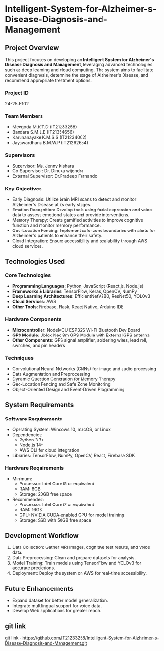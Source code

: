 # Intelligent-System-for-Alzheimer-s-Disease-Diagnosis-and-Management

## Project Overview
This project focuses on developing an **Intelligent System for Alzheimer's Disease Diagnosis and Management**, leveraging advanced technologies such as deep learning and cloud computing. The system aims to facilitate convenient diagnosis, determine the stage of Alzheimer's Disease, and recommend appropriate treatment options.

### Project ID
24-25J-102 

### Team Members
- Meegoda M.K.T.D (IT21233258)
- Bandara S.M.L.E (IT21354656)
- Karunanayake K.M.S.S (IT21234002)
- Jayawardhana B.M.W.P (IT21262654)

### Supervisors

- Supervisor: Ms. Jenny Kishara
- Co-Supervisor: Dr. Dinuka wijendra
- External Supervisor: Dr.Pradeep Fernando

### Key Objectives
- Early Diagnosis: Utilize brain MRI scans to detect and monitor Alzheimer's Disease at its early stages.
- Emotion Recognition: Develop tools using facial expression and voice data to assess emotional states and provide interventions.
- Memory Therapy: Create gamified activities to improve cognitive function and monitor memory performance.
- Geo-Location Fencing: Implement safe-zone boundaries with alerts for Alzheimer's patients to enhance their safety.
- Cloud Integration: Ensure accessibility and scalability through AWS cloud services.


## Technologies Used

### Core Technologies
- **Programming Languages**: Python, JavaScript (React.js, Node.js)  
- **Frameworks & Libraries**: TensorFlow, Keras, OpenCV, NumPy  
- **Deep Learning Architectures**: EfficientNetV2B0, ResNet50, YOLOv3  
- **Cloud Services**: AWS  
- **Other Tools**: Firebase, Flask, React Native, Arduino IDE  

### Hardware Components
- **Microcontroller**: NodeMCU ESP32S Wi-Fi Bluetooth Dev Board  
- **GPS Module**: Ublox Neo 8m GPS Module with External GPS antenna  
- **Other Components**: GPS signal amplifier, soldering wires, lead roll, switches, and pin headers  

### Techniques
- Convolutional Neural Networks (CNNs) for image and audio processing  
- Data Augmentation and Preprocessing  
- Dynamic Question Generation for Memory Therapy  
- Geo-Location Fencing and Safe Zone Monitoring  
- Object-Oriented Design and Event-Driven Programming  


## System Requirements

### Software Requirements
- Operating System: Windows 10, macOS, or Linux  
- Dependencies:  
  - Python 3.7+  
  - Node.js 14+  
  - AWS CLI for cloud integration  
- Libraries: TensorFlow, NumPy, OpenCV, React, Firebase SDK  

### Hardware Requirements
- Minimum:  
  - Processor: Intel Core i5 or equivalent  
  - RAM: 8GB  
  - Storage: 20GB free space  
- Recommended:  
  - Processor: Intel Core i7 or equivalent  
  - RAM: 16GB  
  - GPU: NVIDIA CUDA-enabled GPU for model training  
  - Storage: SSD with 50GB free space  

## Development Workflow
1. Data Collection: Gather MRI images, cognitive test results, and voice data.
2. Data Preprocessing: Clean and prepare datasets for analysis.
3. Model Training: Train models using TensorFlow and YOLOv3 for accurate predictions.
4. Deployment: Deploy the system on AWS for real-time accessibility.


## Future Enhancements
- Expand dataset for better model generalization.
- Integrate multilingual support for voice data.
- Develop Web applications for greater reach.


## git link
git link - https://github.com/IT21233258/Intelligent-System-for-Alzheimer-s-Disease-Diagnosis-and-Management.git


